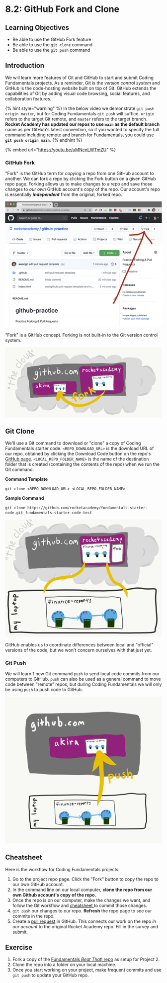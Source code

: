 # 8.2: GitHub Fork and Clone

## Learning Objectives

* Be able to use the GitHub Fork feature
* Be able to use the `git clone` command
* Be able to use the `git push` command

## Introduction

We will learn more features of Git and GitHub to start and submit Coding Fundamentals projects. As a reminder, Git is the _version control system_ and GitHub is the code-hosting website built on top of Git. GitHub extends the capabilities of Git by adding visual code browsing, social features, and collaboration features.

{% hint style="warning" %}
In the below video we demonstrate `git push origin master`, but for Coding Fundamentals `git push` will suffice. `origin` refers to the target Git remote, and `master` refers to the target branch. **Rocket Academy has updated our repos to use `main` as the default branch** name as per GitHub's latest convention, so if you wanted to specify the full command including remote and branch for Fundamentals, you could use **`git push origin main`**.
{% endhint %}

{% embed url="https://youtu.be/uMNcnLWTmZU" %}

### GitHub Fork

"Fork" is the GitHub term for _copying_ a repo from one GitHub account to another. We can fork a repo by clicking the Fork button on a given GitHub repo page. Forking allows us to make changes to a repo and save those changes to _our own_ GitHub account's copy of the repo. Our account's repo is essentially _**independent**_ from the original, forked repo.

![How to find the fork button on a repo page.](<../.gitbook/assets/screen-shot-2020-08-19-at-10.23.10-pm (1) (2) (3) (1) (2) (1).png>)

"Fork" is a GitHub concept. Forking is not built-in to the Git version control system.

![A "fork" is when we copy a repo from another account to our own inside of GitHub.](../.gitbook/assets/github-fork.png)

## Git Clone

We'll use a Git command to download or "clone" a copy of Coding Fundamentals starter code. `<REPO_DOWNLOAD_URL>` is the download URL of our repo, obtained by clicking the Download Code button on the repo's [GitHub page](https://github.com/rocketacademy/fundamentals-starter-code). `<LOCAL_REPO_FOLDER_NAME>` is the name of the destination folder that is created (containing the contents of the repo) when we run the Git command.

**Command Template**

```
git clone <REPO_DOWNLOAD_URL> <LOCAL_REPO_FOLDER_NAME>
```

**Sample Command**

```
git clone https://github.com/rocketacademy/fundamentals-starter-code.git fundamentals-starter-code-test
```

![Clone a repo onto your computer from GitHub](../.gitbook/assets/github-clone.png)

GitHub enables us to coordinate differences between local and "official" versions of the code, but we won't concern ourselves with that just yet.

### Git Push

We will learn 1 new Git command `push` to send local code commits from our computers to GitHub. `push` can also be used as a general command to move code between "remote" repos, but during Coding Fundamentals we will only be using `push` to push code to GitHub.

![The "git push" command can be used to send local code commits to GitHub.](<../.gitbook/assets/github-push (1).png>)

## Cheatsheet

Here is the workflow for Coding Fundamentals projects:

1. Go to the project repo page. Click the "Fork" button to copy the repo to our own GitHub account.
2. In the command line on our local computer, **clone the repo from our own Github account's copy of the repo.**
3. Once the repo is on our computer, make the changes we want, and follow the Git workflow and [cheatsheet ](../7-version-control/7.1-git.md#cheat-sheet)to commit those changes.
4. `git push` our changes to our repo. **Refresh** the repo page to see our commits in the repo.
5. Create a [pull request](8.3-github-pull-request.md) in GitHub. This connects our work on the repo _in our account_ to the original Rocket Academy repo. Fill in the survey and submit.

## Exercise

1. Fork a copy of the [Fundamentals _Beat That_! repo](https://github.com/rocketacademy/basics-beat-that) as setup for Project 2.
2. Clone the repo into a folder on your local machine.
3. Once you start working on your project, make frequent commits and use `git push` to update your GitHub repo.
